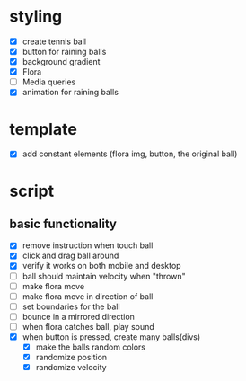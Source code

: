 # styling

- [x] create tennis ball
- [x] button for raining balls
- [x] background gradient
- [x] Flora
- [ ] Media queries
- [x] animation for raining balls

# template

- [x] add constant elements (flora img, button, the original ball)

# script

## basic functionality

- [x] remove instruction when touch ball
- [x] click and drag ball around
- [x] verify it works on both mobile and desktop
- [ ] ball should maintain velocity when "thrown"
- [ ] make flora move
- [ ] make flora move in direction of ball
- [ ] set boundaries for the ball
- [ ] bounce in a mirrored direction
- [ ] when flora catches ball, play sound
- [x] when button is pressed, create many balls(divs)
  - [x] make the balls random colors
  - [x] randomize position
  - [x] randomize velocity

